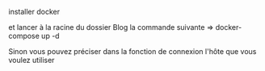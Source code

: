 installer docker

et lancer à la racine du dossier Blog la commande suivante => docker-compose up -d

Sinon vous pouvez préciser dans la fonction de connexion l'hôte que vous voulez utiliser
